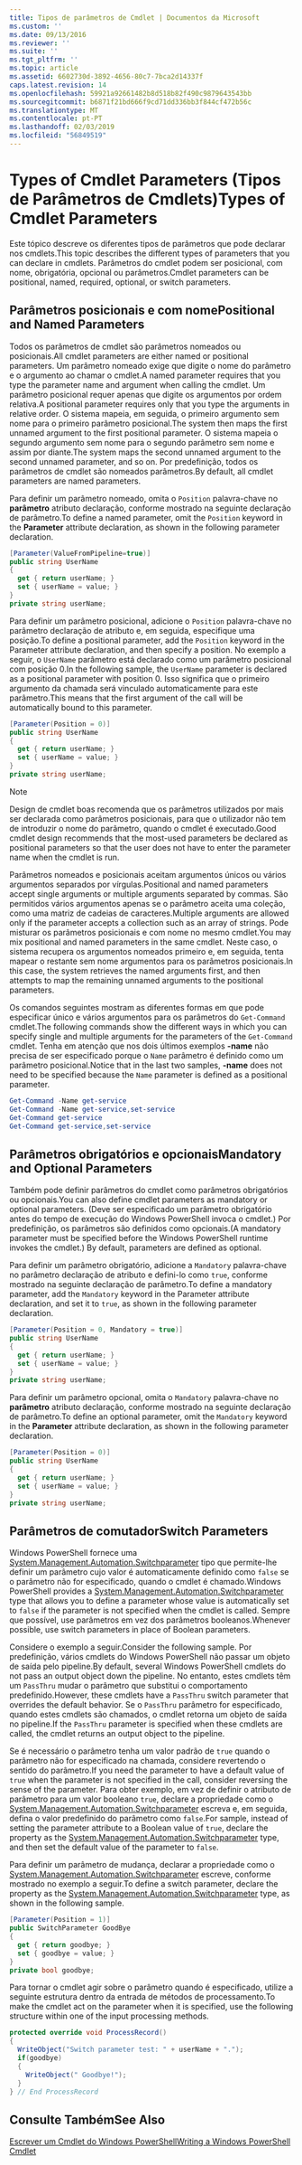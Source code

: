 ```yaml
---
title: Tipos de parâmetros de Cmdlet | Documentos da Microsoft
ms.custom: ''
ms.date: 09/13/2016
ms.reviewer: ''
ms.suite: ''
ms.tgt_pltfrm: ''
ms.topic: article
ms.assetid: 6602730d-3892-4656-80c7-7bca2d14337f
caps.latest.revision: 14
ms.openlocfilehash: 59921a92661482b8d518b82f490c9879643543bb
ms.sourcegitcommit: b6871f21bd666f9cd71dd336bb3f844cf472b56c
ms.translationtype: MT
ms.contentlocale: pt-PT
ms.lasthandoff: 02/03/2019
ms.locfileid: "56849519"
---
```

# <a name="types-of-cmdlet-parameters"></a><span data-ttu-id="ab056-102">Types of Cmdlet Parameters (Tipos de Parâmetros de Cmdlets)</span><span class="sxs-lookup"><span data-stu-id="ab056-102">Types of Cmdlet Parameters</span></span>

<span data-ttu-id="ab056-103">Este tópico descreve os diferentes tipos de parâmetros que pode declarar nos cmdlets.</span><span class="sxs-lookup"><span data-stu-id="ab056-103">This topic describes the different types of parameters that you can declare in cmdlets.</span></span> <span data-ttu-id="ab056-104">Parâmetros do cmdlet podem ser posicional, com nome, obrigatória, opcional ou parâmetros.</span><span class="sxs-lookup"><span data-stu-id="ab056-104">Cmdlet parameters can be positional, named, required, optional, or switch parameters.</span></span>

## <a name="positional-and-named-parameters"></a><span data-ttu-id="ab056-105">Parâmetros posicionais e com nome</span><span class="sxs-lookup"><span data-stu-id="ab056-105">Positional and Named Parameters</span></span>

<span data-ttu-id="ab056-106">Todos os parâmetros de cmdlet são parâmetros nomeados ou posicionais.</span><span class="sxs-lookup"><span data-stu-id="ab056-106">All cmdlet parameters are either named or positional parameters.</span></span> <span data-ttu-id="ab056-107">Um parâmetro nomeado exige que digite o nome do parâmetro e o argumento ao chamar o cmdlet.</span><span class="sxs-lookup"><span data-stu-id="ab056-107">A named parameter requires that you type the parameter name and argument when calling the cmdlet.</span></span> <span data-ttu-id="ab056-108">Um parâmetro posicional requer apenas que digite os argumentos por ordem relativa.</span><span class="sxs-lookup"><span data-stu-id="ab056-108">A positional parameter requires only that you type the arguments in relative order.</span></span> <span data-ttu-id="ab056-109">O sistema mapeia, em seguida, o primeiro argumento sem nome para o primeiro parâmetro posicional.</span><span class="sxs-lookup"><span data-stu-id="ab056-109">The system then maps the first unnamed argument to the first positional parameter.</span></span> <span data-ttu-id="ab056-110">O sistema mapeia o segundo argumento sem nome para o segundo parâmetro sem nome e assim por diante.</span><span class="sxs-lookup"><span data-stu-id="ab056-110">The system maps the second unnamed argument to the second unnamed parameter, and so on.</span></span> <span data-ttu-id="ab056-111">Por predefinição, todos os parâmetros de cmdlet são nomeados parâmetros.</span><span class="sxs-lookup"><span data-stu-id="ab056-111">By default, all cmdlet parameters are named parameters.</span></span>

<span data-ttu-id="ab056-112">Para definir um parâmetro nomeado, omita o `Position` palavra-chave no **parâmetro** atributo declaração, conforme mostrado na seguinte declaração de parâmetro.</span><span class="sxs-lookup"><span data-stu-id="ab056-112">To define a named parameter, omit the `Position` keyword in the **Parameter** attribute declaration, as shown in the following parameter declaration.</span></span>

```csharp
[Parameter(ValueFromPipeline=true)]
public string UserName
{
  get { return userName; }
  set { userName = value; }
}
private string userName;
```

<span data-ttu-id="ab056-113">Para definir um parâmetro posicional, adicione o `Position` palavra-chave no parâmetro declaração de atributo e, em seguida, especifique uma posição.</span><span class="sxs-lookup"><span data-stu-id="ab056-113">To define a positional parameter, add the `Position` keyword in the Parameter attribute declaration, and then specify a position.</span></span> <span data-ttu-id="ab056-114">No exemplo a seguir, o `UserName` parâmetro está declarado como um parâmetro posicional com posição 0.</span><span class="sxs-lookup"><span data-stu-id="ab056-114">In the following sample, the `UserName` parameter is declared as a positional parameter with position 0.</span></span> <span data-ttu-id="ab056-115">Isso significa que o primeiro argumento da chamada será vinculado automaticamente para este parâmetro.</span><span class="sxs-lookup"><span data-stu-id="ab056-115">This means that the first argument of the call will be automatically bound to this parameter.</span></span>

```csharp
[Parameter(Position = 0)]
public string UserName
{
  get { return userName; }
  set { userName = value; }
}
private string userName;
```

> [!NOTE]
> <span data-ttu-id="ab056-116">Design de cmdlet boas recomenda que os parâmetros utilizados por mais ser declarada como parâmetros posicionais, para que o utilizador não tem de introduzir o nome do parâmetro, quando o cmdlet é executado.</span><span class="sxs-lookup"><span data-stu-id="ab056-116">Good cmdlet design recommends that the most-used parameters be declared as positional parameters so that the user does not have to enter the parameter name when the cmdlet is run.</span></span>

<span data-ttu-id="ab056-117">Parâmetros nomeados e posicionais aceitam argumentos únicos ou vários argumentos separados por vírgulas.</span><span class="sxs-lookup"><span data-stu-id="ab056-117">Positional and named parameters accept single arguments or multiple arguments separated by commas.</span></span> <span data-ttu-id="ab056-118">São permitidos vários argumentos apenas se o parâmetro aceita uma coleção, como uma matriz de cadeias de caracteres.</span><span class="sxs-lookup"><span data-stu-id="ab056-118">Multiple arguments are allowed only if the parameter accepts a collection such as an array of strings.</span></span> <span data-ttu-id="ab056-119">Pode misturar os parâmetros posicionais e com nome no mesmo cmdlet.</span><span class="sxs-lookup"><span data-stu-id="ab056-119">You may mix positional and named parameters in the same cmdlet.</span></span> <span data-ttu-id="ab056-120">Neste caso, o sistema recupera os argumentos nomeados primeiro e, em seguida, tenta mapear o restante sem nome argumentos para os parâmetros posicionais.</span><span class="sxs-lookup"><span data-stu-id="ab056-120">In this case, the system retrieves the named arguments first, and then attempts to map the remaining unnamed arguments to the positional parameters.</span></span>

<span data-ttu-id="ab056-121">Os comandos seguintes mostram as diferentes formas em que pode especificar único e vários argumentos para os parâmetros do `Get-Command` cmdlet.</span><span class="sxs-lookup"><span data-stu-id="ab056-121">The following commands show the different ways in which you can specify single and multiple arguments for the parameters of the `Get-Command` cmdlet.</span></span> <span data-ttu-id="ab056-122">Tenha em atenção que nos dois últimos exemplos **-name** não precisa de ser especificado porque o `Name` parâmetro é definido como um parâmetro posicional.</span><span class="sxs-lookup"><span data-stu-id="ab056-122">Notice that in the last two samples, **-name** does not need to be specified because the `Name` parameter is defined as a positional parameter.</span></span>

```powershell
Get-Command -Name get-service
Get-Command -Name get-service,set-service
Get-Command get-service
Get-Command get-service,set-service
```

## <a name="mandatory-and-optional-parameters"></a><span data-ttu-id="ab056-123">Parâmetros obrigatórios e opcionais</span><span class="sxs-lookup"><span data-stu-id="ab056-123">Mandatory and Optional Parameters</span></span>

<span data-ttu-id="ab056-124">Também pode definir parâmetros do cmdlet como parâmetros obrigatórios ou opcionais.</span><span class="sxs-lookup"><span data-stu-id="ab056-124">You can also define cmdlet parameters as mandatory or optional parameters.</span></span> <span data-ttu-id="ab056-125">(Deve ser especificado um parâmetro obrigatório antes do tempo de execução do Windows PowerShell invoca o cmdlet.)  Por predefinição, os parâmetros são definidos como opcionais.</span><span class="sxs-lookup"><span data-stu-id="ab056-125">(A mandatory parameter must be specified before the Windows PowerShell runtime invokes the cmdlet.)  By default, parameters are defined as optional.</span></span>

<span data-ttu-id="ab056-126">Para definir um parâmetro obrigatório, adicione a `Mandatory` palavra-chave no parâmetro declaração de atributo e defini-lo como `true`, conforme mostrado na seguinte declaração de parâmetro.</span><span class="sxs-lookup"><span data-stu-id="ab056-126">To define a mandatory parameter, add the `Mandatory` keyword in the Parameter attribute declaration, and set it to `true`, as shown in the following parameter declaration.</span></span>

```csharp
[Parameter(Position = 0, Mandatory = true)]
public string UserName
{
  get { return userName; }
  set { userName = value; }
}
private string userName;
```

<span data-ttu-id="ab056-127">Para definir um parâmetro opcional, omita o `Mandatory` palavra-chave no **parâmetro** atributo declaração, conforme mostrado na seguinte declaração de parâmetro.</span><span class="sxs-lookup"><span data-stu-id="ab056-127">To define an optional parameter, omit the `Mandatory` keyword in the **Parameter** attribute declaration, as shown in the following parameter declaration.</span></span>

```csharp
[Parameter(Position = 0)]
public string UserName
{
  get { return userName; }
  set { userName = value; }
}
private string userName;
```

## <a name="switch-parameters"></a><span data-ttu-id="ab056-128">Parâmetros de comutador</span><span class="sxs-lookup"><span data-stu-id="ab056-128">Switch Parameters</span></span>

<span data-ttu-id="ab056-129">Windows PowerShell fornece uma [System.Management.Automation.Switchparameter](/dotnet/api/System.Management.Automation.SwitchParameter) tipo que permite-lhe definir um parâmetro cujo valor é automaticamente definido como `false` se o parâmetro não for especificado, quando o cmdlet é chamado.</span><span class="sxs-lookup"><span data-stu-id="ab056-129">Windows PowerShell provides a [System.Management.Automation.Switchparameter](/dotnet/api/System.Management.Automation.SwitchParameter) type that allows you to define a parameter whose value is automatically set to `false` if the parameter is not specified when the cmdlet is called.</span></span> <span data-ttu-id="ab056-130">Sempre que possível, use parâmetros em vez dos parâmetros booleanos.</span><span class="sxs-lookup"><span data-stu-id="ab056-130">Whenever possible, use switch parameters in place of Boolean parameters.</span></span>

<span data-ttu-id="ab056-131">Considere o exemplo a seguir.</span><span class="sxs-lookup"><span data-stu-id="ab056-131">Consider the following sample.</span></span> <span data-ttu-id="ab056-132">Por predefinição, vários cmdlets do Windows PowerShell não passar um objeto de saída pelo pipeline.</span><span class="sxs-lookup"><span data-stu-id="ab056-132">By default, several Windows PowerShell cmdlets do not pass an output object down the pipeline.</span></span> <span data-ttu-id="ab056-133">No entanto, estes cmdlets têm um `PassThru` mudar o parâmetro que substitui o comportamento predefinido.</span><span class="sxs-lookup"><span data-stu-id="ab056-133">However, these cmdlets have a `PassThru` switch parameter that overrides the default behavior.</span></span> <span data-ttu-id="ab056-134">Se o `PassThru` parâmetro for especificado, quando estes cmdlets são chamados, o cmdlet retorna um objeto de saída no pipeline.</span><span class="sxs-lookup"><span data-stu-id="ab056-134">If the `PassThru` parameter is specified when these cmdlets are called, the cmdlet returns an output object to the pipeline.</span></span>

<span data-ttu-id="ab056-135">Se é necessário o parâmetro tenha um valor padrão de `true` quando o parâmetro não for especificado na chamada, considere revertendo o sentido do parâmetro.</span><span class="sxs-lookup"><span data-stu-id="ab056-135">If you need the parameter to have a default value of `true` when the parameter is not specified in the call, consider reversing the sense of the parameter.</span></span> <span data-ttu-id="ab056-136">Para obter exemplo, em vez de definir o atributo de parâmetro para um valor booleano `true`, declare a propriedade como o [System.Management.Automation.Switchparameter](/dotnet/api/System.Management.Automation.SwitchParameter) escreva e, em seguida, defina o valor predefinido do parâmetro como `false`.</span><span class="sxs-lookup"><span data-stu-id="ab056-136">For sample, instead of setting the parameter attribute to a Boolean value of `true`, declare the property as the [System.Management.Automation.Switchparameter](/dotnet/api/System.Management.Automation.SwitchParameter) type, and then set the default value of the parameter to `false`.</span></span>

<span data-ttu-id="ab056-137">Para definir um parâmetro de mudança, declarar a propriedade como o [System.Management.Automation.Switchparameter](/dotnet/api/System.Management.Automation.SwitchParameter) escreve, conforme mostrado no exemplo a seguir.</span><span class="sxs-lookup"><span data-stu-id="ab056-137">To define a switch parameter, declare the property as the [System.Management.Automation.Switchparameter](/dotnet/api/System.Management.Automation.SwitchParameter) type, as shown in the following sample.</span></span>

```csharp
[Parameter(Position = 1)]
public SwitchParameter GoodBye
{
  get { return goodbye; }
  set { goodbye = value; }
}
private bool goodbye;
```

<span data-ttu-id="ab056-138">Para tornar o cmdlet agir sobre o parâmetro quando é especificado, utilize a seguinte estrutura dentro da entrada de métodos de processamento.</span><span class="sxs-lookup"><span data-stu-id="ab056-138">To make the cmdlet act on the parameter when it is specified, use the following structure within one of the input processing methods.</span></span>

```csharp
protected override void ProcessRecord()
{
  WriteObject("Switch parameter test: " + userName + ".");
  if(goodbye)
  {
    WriteObject(" Goodbye!");
  }
} // End ProcessRecord
```

## <a name="see-also"></a><span data-ttu-id="ab056-139">Consulte Também</span><span class="sxs-lookup"><span data-stu-id="ab056-139">See Also</span></span>

[<span data-ttu-id="ab056-140">Escrever um Cmdlet do Windows PowerShell</span><span class="sxs-lookup"><span data-stu-id="ab056-140">Writing a Windows PowerShell Cmdlet</span></span>](./writing-a-windows-powershell-cmdlet.md)
